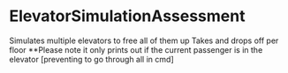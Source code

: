 # ElevatorSimulationAssessment
Simulates multiple elevators to free all of them up
Takes and drops off per floor
**Please note it only prints out if the current passenger is in the elevator [preventing to go through all in cmd] 

